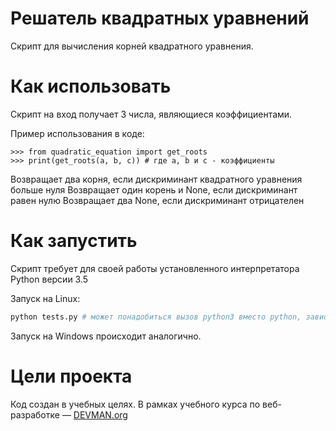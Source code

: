 # Решатель квадратных уравнений

Скрипт для вычисления корней квадратного уравнения.

# Как использовать

Скрипт на вход получает 3 числа, являющиеся коэффициентами.

Пример использования в коде:
```
>>> from quadratic_equation import get_roots
>>> print(get_roots(a, b, c)) # где a, b и c - коэффициенты 
```

Возвращает два корня, если дискриминант квадратного уравнения больше нуля
Возвращает один корень и None, если дискриминант равен нулю
Возвращает два None, если дискриминант отрицателен

# Как запустить

Скрипт требует для своей работы установленного интерпретатора Python версии 3.5

Запуск на Linux:

```bash
python tests.py # может понадобиться вызов python3 вместо python, зависит от настроек операционной системы
```

Запуск на Windows происходит аналогично.

# Цели проекта

Код создан в учебных целях. В рамках учебного курса по веб-разработке ― [DEVMAN.org](https://devman.org)
